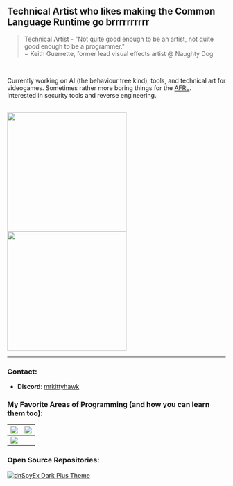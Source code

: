 ## Technical Artist who likes making the Common Language Runtime go brrrrrrrrrr

> Technical Artist - "Not quite good enough to be an artist, not quite good enough to be a programmer." <br/>
> ~ Keith Guerrette, former lead visual effects artist @ Naughty Dog

<br/>

Currently working on AI (the behaviour tree kind), tools, and technical art for videogames. Sometimes rather more boring things for the [AFRL](https://www.afrl.af.mil). <br>
Interested in security tools and reverse engineering.

<br/>

<!-- code for the wonderful github cards provided by Anurag Hazra @ https://github.com/anuraghazra/github-readme-stats#github-gist-pins -->
<a href="https://github.com/Mr-Kittyhawk">
  <img height=275 align="center" src="https://github-readme-stats-beta-virid.vercel.app/api?username=Mr-Kittyhawk&show_icons=true&theme=dark&hide_rank=true&include_all_commits=true&number_format=long&show=reviews,prs_merged_percentage" />
</a>
<a href="https://github.com/Mr-Kittyhawk">
  <img height=275 align="center" src="https://github-readme-stats-beta-virid.vercel.app/api/top-langs/?username=Mr-Kittyhawk&layout=donut&theme=dark&hide_title=false&size_weight=0.5&count_weight=0.5" />
</a>

---

### Contact:
- **Discord**: [mrkittyhawk](https://discord.com/users/230440842521870336)

<!-- snooping around are we? 
                               1.               
                               .7.        
                              .. :v                        
                             c:  .x                                      
                              i.::                                                   
                                :                                                                  
                               ..i..      
                              #MMMMM
                              QM  AM                       
                              9M  ZM
                              6M  AM
                              2M  ZMXWPP1.
                              OM  tMMMMMMMMMM:
                         .X#MMMM  ;MMMMMMMMMMMMv
                     cEMMMMMMMMM  @MMMMMMMMMMMMM@
               .n@MMMMMMMMMMMMMMMMMMMMMMMMMMMMMMMM
              MMMMMMMMMMMMMMMMMMMMMMMMMMMMMMMMMMMM.
              MM                                ;M.
              $M                                EM
              WMO$@@@@@@@@@@@@@@@@@@@@@@@@@@@@#0MM
              #M                                cM
              QM                                MM
              MM                                CMO
           .MMMM                                cMMMt
          1M0 6MMMMMMMMMMMMMMMMMMMMMMMMMMMMMMMMMMM iMM
         .M1  BM                                vM  ,Mc                                     
         1M   @M .............................. WM   M6
          MM  .A8QWWWWWWWWWWWWWWWWWWWWWWWWWWWW0Az2  #M
           MM                                      MM.
            @MMY                                 MME
              UMMMbi                        i8MMMt
                 C@MMMMMbt;;i.......i;XQMMMMMMt
                      ;ZMMMMMMMMMMMMMMM@A:.
                                        
-->

### My Favorite Areas of Programming (and how you can learn them too):
| <a href="https://gist.github.com/Mr-Kittyhawk/899affb185862e2a042cb0ef19bd7062"><img align="center" src="https://github-readme-stats.vercel.app/api/gist?id=899affb185862e2a042cb0ef19bd7062&theme=dark"/></a> | <a href="https://gist.github.com/Mr-Kittyhawk/5ceff6350d4b838c046292dc7762e7da"><img align="center" src="https://github-readme-stats.vercel.app/api/gist?id=5ceff6350d4b838c046292dc7762e7da&theme=dark" /></a> |
| ------------- | ------------- |
| <a href="https://gist.github.com/Mr-Kittyhawk/c557586e0354810cd33595e62c1624aa"><img align="center" src="https://github-readme-stats.vercel.app/api/gist?id=c557586e0354810cd33595e62c1624aa&theme=dark"/></a> |                |

### Open Source Repositories:
[![dnSpyEx Dark Plus Theme](https://github-readme-stats-beta-virid.vercel.app/api/pin/?username=Mr-Kittyhawk&repo=dnSpy-Dark-Plus-Theme&theme=dark)](https://github.com/Mr-Kittyhawk/dnSpy-Dark-Plus-Theme)
